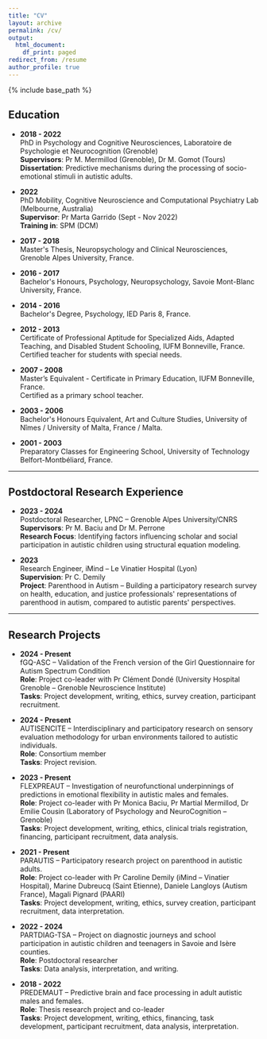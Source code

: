 ```yaml
---
title: "CV"
layout: archive
permalink: /cv/
output:
  html_document:
    df_print: paged
redirect_from: /resume
author_profile: true
---
```


{% include base_path %}

## Education

- **2018 - 2022**  
  PhD in Psychology and Cognitive Neurosciences, Laboratoire de Psychologie et Neurocognition (Grenoble)  
  **Supervisors**: Pr M. Mermillod (Grenoble), Dr M. Gomot (Tours)  
  **Dissertation**: Predictive mechanisms during the processing of socio-emotional stimuli in autistic adults.

- **2022**  
  PhD Mobility, Cognitive Neuroscience and Computational Psychiatry Lab (Melbourne, Australia)  
  **Supervisor**: Pr Marta Garrido (Sept - Nov 2022)  
  **Training in**: SPM (DCM)

- **2017 - 2018**  
  Master's Thesis, Neuropsychology and Clinical Neurosciences, Grenoble Alpes University, France.

- **2016 - 2017**  
  Bachelor's Honours, Psychology, Neuropsychology, Savoie Mont-Blanc University, France.

- **2014 - 2016**  
  Bachelor's Degree, Psychology, IED Paris 8, France.

- **2012 - 2013**  
  Certificate of Professional Aptitude for Specialized Aids, Adapted Teaching, and Disabled Student Schooling, IUFM Bonneville, France.  
  Certified teacher for students with special needs.

- **2007 - 2008**  
  Master’s Equivalent - Certificate in Primary Education, IUFM Bonneville, France.  
  Certified as a primary school teacher.

- **2003 - 2006**  
  Bachelor's Honours Equivalent, Art and Culture Studies, University of Nîmes / University of Malta, France / Malta.

- **2001 - 2003**  
  Preparatory Classes for Engineering School, University of Technology Belfort-Montbéliard, France.

---

## Postdoctoral Research Experience

- **2023 - 2024**  
  Postdoctoral Researcher, LPNC – Grenoble Alpes University/CNRS  
  **Supervisors**: Pr M. Baciu and Dr M. Perrone  
  **Research Focus**: Identifying factors influencing scholar and social participation in autistic children using structural equation modeling.

- **2023**  
  Research Engineer, iMind – Le Vinatier Hospital (Lyon)  
  **Supervision**: Pr C. Demily  
  **Project**: Parenthood in Autism – Building a participatory research survey on health, education, and justice professionals' representations of parenthood in autism, compared to autistic parents' perspectives.

---

## Research Projects

- **2024 - Present**  
  fGQ-ASC – Validation of the French version of the Girl Questionnaire for Autism Spectrum Condition  
  **Role**: Project co-leader with Pr Clément Dondé (University Hospital Grenoble – Grenoble Neuroscience Institute)  
  **Tasks**: Project development, writing, ethics, survey creation, participant recruitment.

- **2024 - Present**  
  AUTISENCITE – Interdisciplinary and participatory research on sensory evaluation methodology for urban environments tailored to autistic individuals.  
  **Role**: Consortium member  
  **Tasks**: Project revision.

- **2023 - Present**  
  FLEXPREAUT – Investigation of neurofunctional underpinnings of predictions in emotional flexibility in autistic males and females.  
  **Role**: Project co-leader with Pr Monica Baciu, Pr Martial Mermillod, Dr Emilie Cousin (Laboratory of Psychology and NeuroCognition – Grenoble)  
  **Tasks**: Project development, writing, ethics, clinical trials registration, financing, participant recruitment, data analysis.

- **2021 - Present**  
  PARAUTIS – Participatory research project on parenthood in autistic adults.  
  **Role**: Project co-leader with Pr Caroline Demily (iMind – Vinatier Hospital), Marine Dubreucq (Saint Etienne), Daniele Langloys (Autism France), Magali Pignard (PAARI)  
  **Tasks**: Project development, writing, ethics, survey creation, participant recruitment, data interpretation.

- **2022 - 2024**  
  PARTDIAG-TSA – Project on diagnostic journeys and school participation in autistic children and teenagers in Savoie and Isère counties.  
  **Role**: Postdoctoral researcher  
  **Tasks**: Data analysis, interpretation, and writing.

- **2018 - 2022**  
  PREDEMAUT – Predictive brain and face processing in adult autistic males and females.  
  **Role**: Thesis research project and co-leader  
  **Tasks**: Project development, writing, ethics, financing, task development, participant recruitment, data analysis, interpretation.

